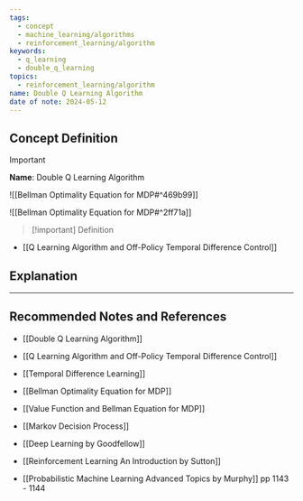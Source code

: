 ```yaml
---
tags:
  - concept
  - machine_learning/algorithms
  - reinforcement_learning/algorithm
keywords:
  - q_learning
  - double_q_learning
topics:
  - reinforcement_learning/algorithm
name: Double Q Learning Algorithm
date of note: 2024-05-12
---
```


## Concept Definition

>[!important]
>**Name**: Double Q Learning Algorithm



![[Bellman Optimality Equation for MDP#^469b99]]

![[Bellman Optimality Equation for MDP#^2ff71a]]

>[!important] Definition

- [[Q Learning Algorithm and Off-Policy Temporal Difference Control]]


## Explanation




-----------
##  Recommended Notes and References



- [[Double Q Learning Algorithm]]
- [[Q Learning Algorithm and Off-Policy Temporal Difference Control]]

- [[Temporal Difference Learning]]

- [[Bellman Optimality Equation for MDP]]
- [[Value Function and Bellman Equation for MDP]]
- [[Markov Decision Process]]




- [[Deep Learning by Goodfellow]]
- [[Reinforcement Learning An Introduction by Sutton]]
- [[Probabilistic Machine Learning Advanced Topics by Murphy]] pp 1143 - 1144
